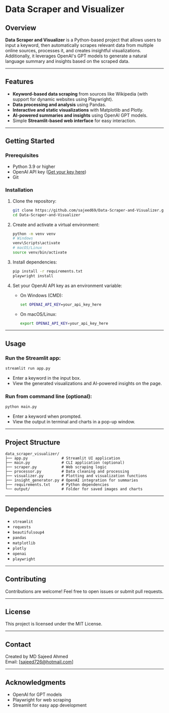 # Data Scraper and Visualizer

## Overview
**Data Scraper and Visualizer** is a Python-based project that allows users to input a keyword, then automatically scrapes relevant data from multiple online sources, processes it, and creates insightful visualizations. Additionally, it leverages OpenAI's GPT models to generate a natural language summary and insights based on the scraped data.

---

## Features
- **Keyword-based data scraping** from sources like Wikipedia (with support for dynamic websites using Playwright).
- **Data processing and analysis** using Pandas.
- **Interactive and static visualizations** with Matplotlib and Plotly.
- **AI-powered summaries and insights** using OpenAI GPT models.
- Simple **Streamlit-based web interface** for easy interaction.

---

## Getting Started

### Prerequisites
- Python 3.9 or higher
- OpenAI API key ([Get your key here](https://platform.openai.com/account/api-keys))
- Git

### Installation

1. Clone the repository:
    ```bash
    git clone https://github.com/sajeed69/Data-Scraper-and-Visualizer.git
    cd Data-Scraper-and-Visualizer
    ```

2. Create and activate a virtual environment:
    ```bash
    python -m venv venv
    # Windows
    venv\Scripts\activate
    # macOS/Linux
    source venv/bin/activate
    ```

3. Install dependencies:
    ```bash
    pip install -r requirements.txt
    playwright install
    ```

4. Set your OpenAI API key as an environment variable:
    - On Windows (CMD):
      ```cmd
      set OPENAI_API_KEY=your_api_key_here
      ```
    - On macOS/Linux:
      ```bash
      export OPENAI_API_KEY=your_api_key_here
      ```

---

## Usage

### Run the Streamlit app:
```bash
streamlit run app.py
```

- Enter a keyword in the input box.
- View the generated visualizations and AI-powered insights on the page.

### Run from command line (optional):
```bash
python main.py
```
- Enter a keyword when prompted.
- View the output in terminal and charts in a pop-up window.

---

## Project Structure
```
data_scraper_visualizer/
├── app.py               # Streamlit UI application
├── main.py              # CLI application (optional)
├── scraper.py           # Web scraping logic
├── processor.py         # Data cleaning and processing
├── visualizer.py        # Plotting and visualization functions
├── insight_generator.py # OpenAI integration for summaries
├── requirements.txt     # Python dependencies
└── output/              # Folder for saved images and charts
```

---

## Dependencies
- `streamlit`
- `requests`
- `beautifulsoup4`
- `pandas`
- `matplotlib`
- `plotly`
- `openai`
- `playwright`

---

## Contributing
Contributions are welcome! Feel free to open issues or submit pull requests.

---

## License
This project is licensed under the MIT License.

---

## Contact
Created by MD Sajeed Ahmed  
Email: [sajeed726@hotmail.com]  

---

## Acknowledgments
- OpenAI for GPT models  
- Playwright for web scraping  
- Streamlit for easy app development  
